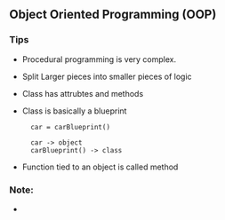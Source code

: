 
## Object Oriented Programming (OOP)

### Tips

- Procedural programming is very complex.
- Split Larger pieces into smaller pieces of logic

- Class has attrubtes and methods

- Class is basically a blueprint
  ```
    car = carBlueprint()

    car -> object
    carBlueprint() -> class 
  ```
- Function tied to an object is called method

### Note: 
- 
